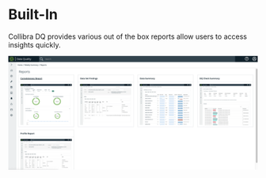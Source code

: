# Built-In

Collibra DQ provides various out of the box reports allow users to access insights quickly.

![](<../../.gitbook/assets/image (105).png>)
